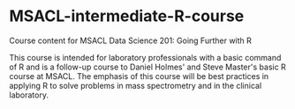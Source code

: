 # MSACL-intermediate-R-course
Course content for MSACL Data Science 201: Going Further with R

This course is intended for laboratory professionals with a basic command of R and is a follow-up course to Daniel Holmes' and Steve Master's basic R course at MSACL. The emphasis of this course will be best practices in applying R to solve problems in mass spectrometry and in the clinical laboratory.